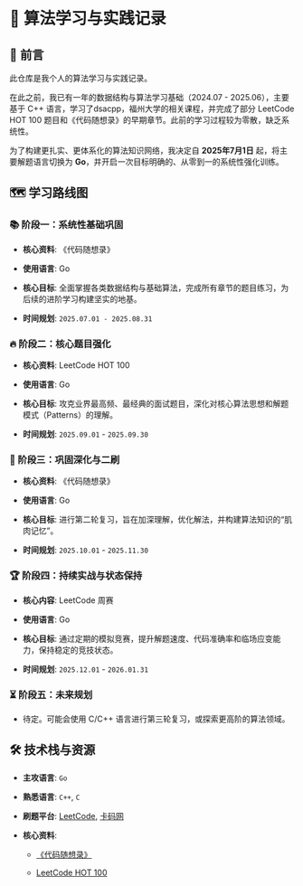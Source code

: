 # 🚀 算法学习与实践记录

## 🎯 前言

此仓库是我个人的算法学习与实践记录。

在此之前，我已有一年的数据结构与算法学习基础（2024.07 - 2025.06），主要基于 C++ 语言，学习了dsacpp，福州大学的相关课程，并完成了部分 LeetCode HOT 100 题目和《代码随想录》的早期章节。此前的学习过程较为零散，缺乏系统性。

为了构建更扎实、更体系化的算法知识网络，我决定自 **2025年7月1日** 起，将主要解题语言切换为 **Go**，并开启一次目标明确的、从零到一的系统性强化训练。

## 🗺️ 学习路线图

### 📚 阶段一：系统性基础巩固

- **核心资料**: 《代码随想录》
    
- **使用语言**: Go
    
- **核心目标**: 全面掌握各类数据结构与基础算法，完成所有章节的题目练习，为后续的进阶学习构建坚实的地基。
    
- **时间规划**: `2025.07.01 - 2025.08.31`
    

### 🔥 阶段二：核心题目强化

- **核心资料**: LeetCode HOT 100
    
- **使用语言**: Go
    
- **核心目标**: 攻克业界最高频、最经典的面试题目，深化对核心算法思想和解题模式（Patterns）的理解。
    
- **时间规划**: `2025.09.01` - `2025.09.30`
    

### 🔁 阶段三：巩固深化与二刷

- **核心资料**: 《代码随想录》
    
- **使用语言**: Go
    
- **核心目标**: 进行第二轮复习，旨在加深理解，优化解法，并构建算法知识的“肌肉记忆”。
    
- **时间规划**: `2025.10.01` - `2025.11.30`
    

### 🏆 阶段四：持续实战与状态保持

- **核心内容**: LeetCode 周赛
    
- **使用语言**: Go
    
- **核心目标**: 通过定期的模拟竞赛，提升解题速度、代码准确率和临场应变能力，保持稳定的竞技状态。
    
- **时间规划**: `2025.12.01` - `2026.01.31`
    

### ⏳ 阶段五：未来规划

- 待定。可能会使用 C/C++ 语言进行第三轮复习，或探索更高阶的算法领域。
    

## 🛠️ 技术栈与资源

- **主攻语言**: `Go`
    
- **熟悉语言**: `C++`, `C`
    
- **刷题平台**: [LeetCode](https://leetcode.cn/ "null"), [卡码网](https://kamacoder.com/ "null")
    
- **核心资料**:
    
    - [《代码随想录》](https://programmercarl.com/ "null")
        
    - [LeetCode HOT 100](https://leetcode.cn/problem-list/2cktkvj/ "null")
        
